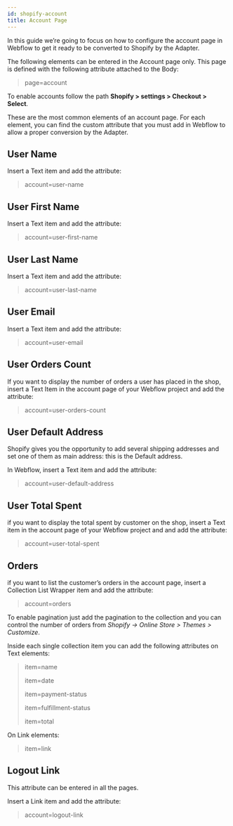 ```yaml
---
id: shopify-account
title: Account Page
---
```


In this guide we’re going to focus on how to configure the account page in Webflow to get it ready to be converted to Shopify by the Adapter. 

The following elements can be entered in the Account page only. This page is defined with the following attribute attached to the Body:

> page=account

To enable accounts follow the path **Shopify > settings > Checkout > Select**. 

These are the most common elements of an account page. For each element, you can find the custom attribute that you must add in Webflow to allow a proper conversion by the Adapter.

## User Name
Insert a Text item and add the attribute:

> account=user-name

## User First Name
Insert a Text item and add the attribute:

> account=user-first-name

## User Last Name
Insert a Text item and add the attribute:

> account=user-last-name

## User Email
Insert a Text item and add the attribute:

> account=user-email

## User Orders Count
If you want to display the number of orders a user has placed in the shop, insert a Text Item in the account page of your Webflow project and add the attribute:

> account=user-orders-count

## User Default Address
Shopify gives you the opportunity to add several shipping addresses and set one of them as main address: this is the Default address.

In Webflow, insert a Text item and add the attribute:

> account=user-default-address

## User Total Spent
if you want to display the total spent by customer on the shop, insert a Text item in the account page of your Webflow project and and add the attribute:

> account=user-total-spent

## Orders
if you want to list the customer’s orders in the account page, insert a Collection List Wrapper item and add the attribute:

> account=orders

To enable pagination just add the pagination to the collection and you can control the number of orders from *Shopify -> Online Store > Themes > Customize*.

Inside each single collection item you can add the following attributes on Text elements:

> item=name
> 
> item=date
> 
> item=payment-status
>
> item=fulfillment-status
>
> item=total  

On Link elements:

> item=link


## Logout Link
This attribute can be entered in all the pages.

Insert a Link item and add the attribute:

> account=logout-link